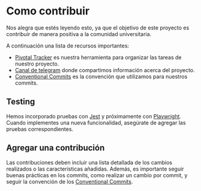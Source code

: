 # Como contribuir

Nos alegra que estés leyendo esto, ya que el objetivo de este proyecto es contribuir de manera positiva a la comunidad universitaria.

A continuación una lista de recursos importantes:

* [Pivotal Tracker](https://www.pivotaltracker.com/projects/2699720) es nuestra herramienta para organizar las tareas de nuestro proyecto.
* [Canal de telegram](https://t.me/+fZRFZnujUWNiOGMx) donde compartimos información acerca del proyecto.
* [Conventional Commits](https://www.conventionalcommits.org/en/v1.0.0/) es la convención que utilizamos para nuestros commits.


## Testing

Hemos incorporado pruebas con [Jest](https://jestjs.io/) y próximamente con [Playwright](https://playwright.dev/). Cuando implementes una nueva funcionalidad, asegúrate de agregar las pruebas correspondientes.

## Agregar una contribución

Las contribuciones deben incluir una lista detallada de los cambios realizados o las características añadidas. Además, es importante seguir buenas prácticas en los commits, como realizar un cambio por commit, y seguir la convención de los [Conventional Commits](https://www.conventionalcommits.org/en/v1.0.0/). 
